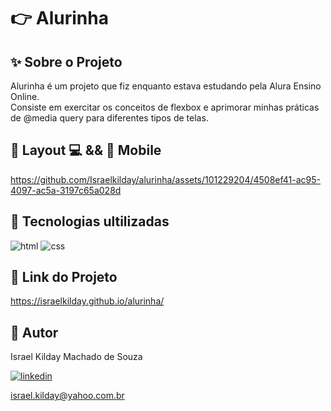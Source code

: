 # 👉 Alurinha

## ✨ Sobre o Projeto

Alurinha é um projeto que fiz enquanto estava estudando pela Alura Ensino Online.  
Consiste em exercitar os conceitos de flexbox e aprimorar minhas práticas de @media query para diferentes tipos de telas. 

## 🎨 Layout 💻 && 📱 Mobile  

https://github.com/Israelkilday/alurinha/assets/101229204/4508ef41-ac95-4097-ac5a-3197c65a028d

## 🚀 Tecnologias ultilizadas

![html](https://img.shields.io/badge/HTML5-E34F26?style=for-the-badge&logo=html5&logoColor=white)
![css](https://img.shields.io/badge/CSS3-1572B6?style=for-the-badge&logo=css3&logoColor=white)

## 🔗 Link do Projeto

https://israelkilday.github.io/alurinha/

## 🧠 Autor

Israel Kilday Machado de Souza  

[![linkedin](https://img.shields.io/badge/LinkedIn-0077B5?style=for-the-badge&logo=linkedin&logoColor=white)](https://www.linkedin.com/in/israel-kilday-machado-de-souza-801482230)

israel.kilday@yahoo.com.br

